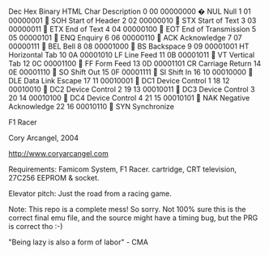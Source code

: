 Dec	Hex	Binary	HTML	Char	Description
0	00	00000000	&#0;	NUL	Null
1	01	00000001	&#1;	SOH	Start of Header
2	02	00000010	&#2;	STX	Start of Text
3	03	00000011	&#3;	ETX	End of Text
4	04	00000100	&#4;	EOT	End of Transmission
5	05	00000101	&#5;	ENQ	Enquiry
6	06	00000110	&#6;	ACK	Acknowledge
7	07	00000111	&#7;	BEL	Bell
8	08	00001000	&#8;	BS	Backspace
9	09	00001001	&#9;	HT	Horizontal Tab
10	0A	00001010	&#10;	LF	Line Feed
11	0B	00001011	&#11;	VT	Vertical Tab
12	0C	00001100	&#12;	FF	Form Feed
13	0D	00001101	&#13;	CR	Carriage Return
14	0E	00001110	&#14;	SO	Shift Out
15	0F	00001111	&#15;	SI	Shift In
16	10	00010000	&#16;	DLE	Data Link Escape
17	11	00010001	&#17;	DC1	Device Control 1
18	12	00010010	&#18;	DC2	Device Control 2
19	13	00010011	&#19;	DC3	Device Control 3
20	14	00010100	&#20;	DC4	Device Control 4
21	15	00010101	&#21;	NAK	Negative Acknowledge
22	16	00010110	&#22;	SYN	Synchronize

F1 Racer

Cory Arcangel, 2004

http://www.coryarcangel.com

Requirements: Famicom System, F1 Racer. cartridge, CRT television, 27C256 EEPROM & socket.

Elevator pitch: Just the road from a racing game. 

Note: This repo is a complete mess! So sorry. Not 100% sure this is the correct final emu file, and the source might have a timing bug, but the PRG is correct tho :-)

"Being lazy is also a form of labor" - CMA